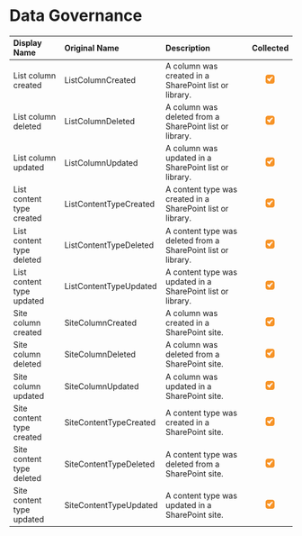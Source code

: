 # Data Governance

| Display Name | Original Name | Description | Collected |
| :--- | :--- | :--- | :---: |
| List column created | ListColumnCreated | A column was created in a SharePoint list or library. | ![](../../.gitbook/assets/checked.png) |
| List column deleted | ListColumnDeleted | A column was deleted from a SharePoint list or library. | ![](../../.gitbook/assets/checked.png) |
| List column updated | ListColumnUpdated | A column was updated in a SharePoint list or library. | ![](../../.gitbook/assets/checked.png) |
| List content type created | ListContentTypeCreated | A content type was created in a SharePoint list or library. | ![](../../.gitbook/assets/checked.png) |
| List content type deleted | ListContentTypeDeleted | A content type was deleted from a SharePoint list or library. | ![](../../.gitbook/assets/checked.png) |
| List content type updated | ListContentTypeUpdated | A content type was updated in a SharePoint list or library. | ![](../../.gitbook/assets/checked.png) |
| Site column created | SiteColumnCreated | A column was created in a SharePoint site. | ![](../../.gitbook/assets/checked.png) |
| Site column deleted | SiteColumnDeleted | A column was deleted from a SharePoint site. | ![](../../.gitbook/assets/checked.png) |
| Site column updated | SiteColumnUpdated | A column was updated in a SharePoint site. | ![](../../.gitbook/assets/checked.png) |
| Site content type created | SiteContentTypeCreated | A content type was created in a SharePoint site. | ![](../../.gitbook/assets/checked.png) |
| Site content type deleted | SiteContentTypeDeleted | A content type was deleted from a SharePoint site. | ![](../../.gitbook/assets/checked.png) |
| Site content type updated | SiteContentTypeUpdated | A content type was updated in a SharePoint site. | ![](../../.gitbook/assets/checked.png) |